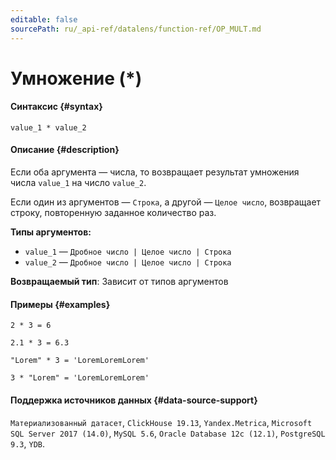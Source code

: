 ```yaml
---
editable: false
sourcePath: ru/_api-ref/datalens/function-ref/OP_MULT.md
---
```


# Умножение (*)



#### Синтаксис {#syntax}


```
value_1 * value_2
```

#### Описание {#description}
Если оба аргумента — числа, то возвращает результат умножения числа `value_1` на число `value_2`.

Если один из аргументов — `Строка`, а другой — `Целое число`, возвращает строку, повторенную заданное количество раз.

**Типы аргументов:**
- `value_1` — `Дробное число | Целое число | Строка`
- `value_2` — `Дробное число | Целое число | Строка`


**Возвращаемый тип**: Зависит от типов аргументов

#### Примеры {#examples}

```
2 * 3 = 6
```

```
2.1 * 3 = 6.3
```

```
"Lorem" * 3 = 'LoremLoremLorem'
```

```
3 * "Lorem" = 'LoremLoremLorem'
```


#### Поддержка источников данных {#data-source-support}

`Материализованный датасет`, `ClickHouse 19.13`, `Yandex.Metrica`, `Microsoft SQL Server 2017 (14.0)`, `MySQL 5.6`, `Oracle Database 12c (12.1)`, `PostgreSQL 9.3`, `YDB`.

